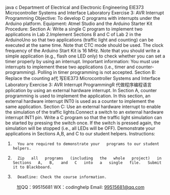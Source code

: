 java c
Department   of   Electrical   and   Electronic   Engineering
EIE373 Microcontroller Systems and Interface
Laboratory Exercise 3: AVR Interrupt Programming
Objective: To develop C programs with interrupts under the Arduino platform.
Equipment: Atmel   Studio and the Arduino   Starter Kit
Procedure:
Section   A:   Write a single   C   program to implement two applications in Lab 2.Implement Sections B and C of   Lab 2 in the ArduinoUno so that two applications (traffic light   and   counting)   can   be   executed   at   the   same   time.   Note   that   CTC   mode   should   be   used.   The   clock   frequency   of the   Arduino   Start   Kit   is    16   MHz.   Note   that   you   should   write   a   simple   application   (e.g., flash one LED only) to   check   whether   you   can   set   a   timer   properly   by   using   an interrupt.
Important information:
You    must    use    interrupts      to      implement      these      two      applications      (i.e.,      timer      and      counter-   programming). Polling in timer programming is not accepted.
Section B: Replace the counting a代 写EIE373 Microcontroller Systems and Interface Laboratory Exercise 3: AVR Interrupt ProgrammingR
代做程序编程语言pplication by using an external hardware interrupt.
In   Section   A,   counter   programming   is   used   to   implement   the   application.   In   this   section,   an   external hardware interrupt INT0 is used as a counter to   implement   the   same   application.
Section   C:   Use an external hardware interrupt to enable the simulation of   the   traffic   lights.Connect   a   switch   to   an   external   hardware   interrupt   INT1   pin.   Write   a   C   program   so   that   the   traffic light simulation can   be started   by   pressing the switch once. If   the switch is   pressed again,   the simulation will be stopped (i.e., all   LEDs will   be   OFF).
Demonstrate   your   applications   in   Sections   A,B, and   C   to   our   student   helpers.
Instructions:
1.       You are required to demonstrate your   programs to our student helpers.
2.       Zip   all   programs   (including   the   whole   project)   in   Sections   A,   B,   and   C   into   a   single   file.   Submit it to Blackboard.
3.       Deadline: Check the course information.

         
加QQ：99515681  WX：codinghelp  Email: 99515681@qq.com
